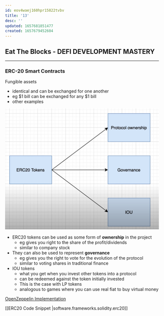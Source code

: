 ```yaml
---
id: eov4waej160hpr15822tvbv
title: '13'
desc: ''
updated: 1657681851477
created: 1657679452604
---
```


## Eat The Blocks - DEFI DEVELOPMENT MASTERY
---
### ERC-20 Smart Contracts
Fungible assets
  - identical and can be exchanged for one another
  - eg $1 bill can be exchanged for any $1 bill
  - other examples

![test](./assets/images/ETB-defidevmastery-erc20.png)
- ERC20 tokens can be used as some form of **ownership** in the project
  - eg gives you right to the share of the profit/dividends 
  - similar to company stock
- They can also be used to represent **governance**
  - eg gives you the right to vote for the evolution of the protocol 
  - similar to voting shares in traditional finance
- IOU tokens
  - what you get when you invest other tokens into a protocol
  - can be redeemed against the token initially invested
  - This is the case with LP tokens
  - analogous to games where you can use real fiat to buy virtual money

[OpenZeppelin Implementation](https://github.com/OpenZeppelin/openzeppelin-contracts/blob/master/contracts/token/ERC20/ERC20.sol)

[[ERC20 Code Snippet |software.frameworks.solidity.erc20]]